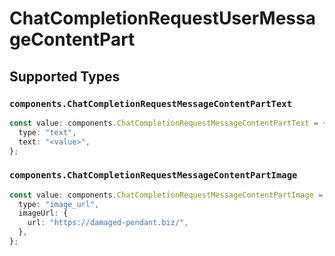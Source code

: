 # ChatCompletionRequestUserMessageContentPart


## Supported Types

### `components.ChatCompletionRequestMessageContentPartText`

```typescript
const value: components.ChatCompletionRequestMessageContentPartText = {
  type: "text",
  text: "<value>",
};
```

### `components.ChatCompletionRequestMessageContentPartImage`

```typescript
const value: components.ChatCompletionRequestMessageContentPartImage = {
  type: "image_url",
  imageUrl: {
    url: "https://damaged-pendant.biz/",
  },
};
```


